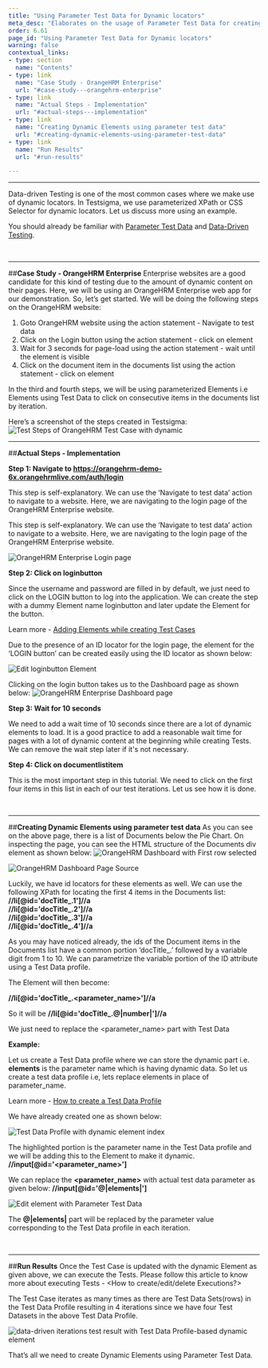 ```yaml
---
title: "Using Parameter Test Data for Dynamic locators"
meta_desc: "Elaborates on the usage of Parameter Test Data for creating dynamic locators for use in Data-driven Testing."
order: 6.61
page_id: "Using Parameter Test Data for Dynamic locators"
warning: false
contextual_links:
- type: section
  name: "Contents"
- type: link
  name: "Case Study - OrangeHRM Enterprise"
  url: "#case-study---orangehrm-enterprise"
- type: link
  name: "Actual Steps - Implementation"
  url: "#actual-steps---implementation"
- type: link
  name: "Creating Dynamic Elements using parameter test data"
  url: "#creating-dynamic-elements-using-parameter-test-data"
- type: link
  name: "Run Results"
  url: "#run-results"

---
```


---
Data-driven Testing is one of the most common cases where we make use of dynamic locators. In Testsigma, we use parameterized XPath or CSS Selector for dynamic locators. Let us discuss more using an example.

You should already be familiar with [Parameter Test Data](https://testsigma.com/docs/test-data/types/parameter/) and [Data-Driven Testing](https://testsigma.com/tutorials/test-cases/data-driven-testing/). 

<br>

---
##**Case Study - OrangeHRM Enterprise**
Enterprise websites are a good candidate for this kind of testing due to the amount of dynamic content on their pages. Here, we will be using an OrangeHRM Enterprise web app for our demonstration.
So, let’s get started. We will be doing the following steps on the OrangeHRM website:
1. Goto OrangeHRM website using the action statement - Navigate to test data
2. Click on the Login button using the action statement - click on element
3. Wait for 3 seconds for page-load using the action statement - wait until the element is visible
4. Click on the document item in the documents list using the action statement - click on element

In the third and fourth steps, we will be using parameterized Elements i.e Elements using Test Data to click on consecutive items in the documents list by iteration.

Here’s a screenshot of the steps created in Testsigma:
![Test Steps of OrangeHRM Test Case with dynamic](https://docs.testsigma.com/images/with-parameter-test-data/Elements-test-steps-dynamic-locators.png)


---
##**Actual Steps - Implementation**

**Step 1: Navigate to https://orangehrm-demo-6x.orangehrmlive.com/auth/login**

This step is self-explanatory. We can use the ‘Navigate to test data’ action to navigate to a website. Here, we are navigating to the login page of the OrangeHRM Enterprise website.

This step is self-explanatory. We can use the ‘Navigate to test data’ action to navigate to a website. Here, we are navigating to the login page of the OrangeHRM Enterprise website.

![OrangeHRM Enterprise Login page](https://docs.testsigma.com/images/with-parameter-test-data/orangehrm-enterprise-login-page.png)

**Step 2: Click on loginbutton**

Since the username and password are filled in by default, we just need to click on the LOGIN button to log into the application. We can create the step with a dummy Element name loginbutton and later update the Element for the button.

Learn more - [Adding Elements while creating Test Cases](https://testsigma.com/docs/test-cases/create-steps-nl/web-apps/create-a-new-element/)

Due to the presence of an ID locator for the login page, the element for the ‘LOGIN button’ can be created easily using the ID locator as shown below:

![Edit loginbutton Element](https://docs.testsigma.com/images/with-parameter-test-data/edit-element-loginbutton.png)

Clicking on the login button takes us to the Dashboard page as shown below:
![OrangeHRM Enterprise Dashboard page](https://docs.testsigma.com/images/with-parameter-test-data/orangehrm-enterprise-dashboard.png)

**Step 3: Wait for 10 seconds**

We need to add a wait time of 10 seconds since there are a lot of dynamic elements to load. It is a good practice to add a reasonable wait time for pages with a lot of dynamic content at the beginning while creating Tests. We can remove the wait step later if it's not necessary.

**Step 4: Click on documentlistitem**

This is the most important step in this tutorial. We need to click on the first four items in this list in each of our test iterations. Let us see how it is done.

<br>

---
##**Creating Dynamic Elements using parameter test data**
As you can see on the above page, there is a list of Documents below the Pie Chart. On inspecting the page, you can see the HTML structure of the Documents div element as shown below:
![OrangeHRM Dashboard with First row selected](https://docs.testsigma.com/images/with-parameter-test-data/orangehrm-enterprise-dashboard-first-row-selected.png)

![OrangeHRM Dashboard Page Source](https://docs.testsigma.com/images/with-parameter-test-data/orangehrm-enterprise-dashboard-page-source.png)

Luckily, we have id locators for these elements as well. We can use the following XPath for locating the first 4 items in the Documents list:
**//li[@id='docTitle_.1']//a**<br>
**//li[@id='docTitle_.2']//a**<br>
**//li[@id='docTitle_.3']//a**<br>
**//li[@id='docTitle_.4']//a**

As you may have noticed already, the ids of the Document items in the Documents list have a common portion ‘docTitle_.’ followed by a variable digit from 1 to 10. We can parametrize the variable portion of the ID attribute using a Test Data profile.

The Element will then become:

**//li[@id='docTitle_.<parameter_name>']//a**

So it will be **//li[@id='docTitle_.@|number|']//a**

We just need to replace the <parameter_name> part with Test Data

**Example:**

Let us create a Test Data profile where we can store the dynamic part i.e. **elements** is the parameter name which is having dynamic data. So let us create a test data profile i.e, lets replace elements in place of parameter_name.

Learn more - [How to create a Test Data Profile](https://testsigma.com/docs/test-data/create-data-profiles/)

We have already created one as shown below:

![Test Data Profile with dynamic element index](https://docs.testsigma.com/images/with-parameter-test-data/test-data-profile-dynamic-element-index.png)

The highlighted portion is the parameter name in the Test Data profile and we will be adding this to the Element to make it dynamic. 
**//input[@id='<parameter_name>']**

We can replace the **<parameter_name>** with actual test data parameter as given below:
**//input[@id='@|elements|']**

![Edit element with Parameter Test Data](https://docs.testsigma.com/images/with-parameter-test-data/edit-element-dynamic-locator-param-test-data.png)

The **@|elements|** part will be replaced by the parameter value corresponding to the Test Data profile in each iteration.

<br>


---
##**Run Results**
Once the Test Case is updated with the dynamic Element as given above, we can execute the Tests. Please follow this article to know more about executing Tests - <How to create/edit/delete Executions?>

The Test Case iterates as many times as there are Test Data Sets(rows) in the Test Data Profile resulting in 4 iterations since we have four Test Datasets in the above Test Data Profile.

![data-driven iterations test result with Test Data Profile-based dynamic element](https://docs.testsigma.com/images/with-parameter-test-data/orangehrm-test-case-data-driven-test-result-dynamic-element.png)


That’s all we need to create Dynamic Elements using Parameter Test Data.


